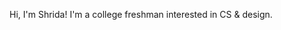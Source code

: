 Hi, I'm Shrida! I'm a college freshman interested in CS & design.

<!---
shrida-b/shrida-b is a ✨ special ✨ repository because its `README.md` (this file) appears on your GitHub profile.
You can click the Preview link to take a look at your changes.
--->
